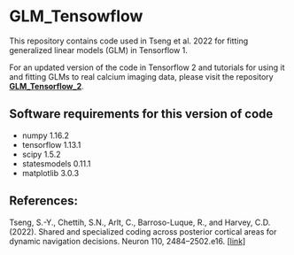 # GLM_Tensowflow
This repository contains code used in Tseng et al. 2022 for fitting generalized linear models (GLM) in Tensorflow 1. 

For an updated version of the code in Tensorflow 2 and tutorials for using it and fitting GLMs to real calcium imaging data, please visit the repository [**GLM_Tensorflow_2**](https://github.com/sytseng/GLM_Tensorflow_2). 

## Software requirements for this version of code
- numpy 1.16.2
- tensorflow 1.13.1
- scipy 1.5.2
- statesmodels 0.11.1
- matplotlib 3.0.3

## References:
Tseng, S.-Y., Chettih, S.N., Arlt, C., Barroso-Luque, R., and Harvey, C.D. (2022). Shared and specialized coding across posterior cortical areas for dynamic navigation decisions. Neuron 110, 2484–2502.e16. [[link]](https://www.sciencedirect.com/science/article/pii/S0896627322004536) 
